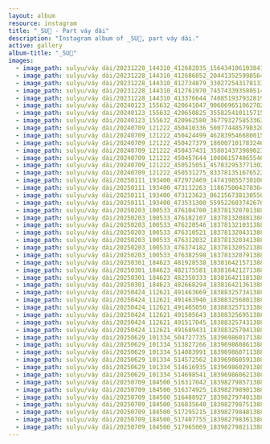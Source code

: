 ```yaml
---
layout: album
resource: instagram
title: "_SU🎀 - Part váy dài"
description: "Instagram album of _SU🎀, part váy dài."
active: gallery
album-title: "_SU🎀"
images:
  - image_path: sulyu/váy dài/20231228_144310_412682035_1564341061038417_5981571753122385915_n.jpg
  - image_path: sulyu/váy dài/20231228_144310_412686052_204413525998564_2566919042033441026_n.jpg
  - image_path: sulyu/váy dài/20231228_144310_412734879_330272543178133_7691838010640881570_n.jpg
  - image_path: sulyu/váy dài/20231228_144310_412761970_745743393580514_4007444896273768790_n.jpg
  - image_path: sulyu/váy dài/20231228_144310_413376644_740851937932819_8557199890143659825_n.jpg
  - image_path: sulyu/váy dài/20240123_155632_420641047_906869651062702_3456706702589696467_n.jpg
  - image_path: sulyu/váy dài/20240123_155632_420650825_3558254101157153_8968692473428690661_n.jpg
  - image_path: sulyu/váy dài/20240123_155632_420962580_367793275853362_6143009414710879425_n.jpg
  - image_path: sulyu/váy dài/20240709_121222_450410336_500774485798320_8009201767191714764_n.jpg
  - image_path: sulyu/váy dài/20240709_121222_450424499_462839546680015_6195906865479446279_n.jpg
  - image_path: sulyu/váy dài/20240709_121222_450427379_1860071017832465_7791508203550444328_n.jpg
  - image_path: sulyu/váy dài/20240709_121222_450437431_358014373989023_1609853607155993905_n.jpg
  - image_path: sulyu/váy dài/20240709_121222_450457644_1008615740655462_1148864884799188223_n.jpg
  - image_path: sulyu/váy dài/20240709_121222_450525051_457832953771302_6284016626027239943_n.jpg
  - image_path: sulyu/váy dài/20240709_121222_450531275_833781351676522_839710268761415553_n.jpg
  - image_path: sulyu/váy dài/20250111_193400_472972469_1474198557301080_5187126440723228577_n.jpg
  - image_path: sulyu/váy dài/20250111_193400_473112263_1186750042783649_2791652990055955921_n.jpg
  - image_path: sulyu/váy dài/20250111_193400_473123623_8621567381305508_3750192803684257739_n.jpg
  - image_path: sulyu/váy dài/20250111_193400_473531300_559522603742670_3664179864160558580_n.jpg
  - image_path: sulyu/váy dài/20250203_100533_476104700_18378132070138827_3190186455638251939_n.jpg
  - image_path: sulyu/váy dài/20250203_100533_476182107_18378132088138827_8380188951494486310_n.jpg
  - image_path: sulyu/váy dài/20250203_100533_476220546_18378132103138827_4462751203944700767_n.jpg
  - image_path: sulyu/váy dài/20250203_100533_476310521_18378132043138827_1334549202989124464_n.jpg
  - image_path: sulyu/váy dài/20250203_100533_476312032_18378132034138827_3045801472482412451_n.jpg
  - image_path: sulyu/váy dài/20250203_100533_476374182_18378132052138827_1734880835751119959_n.jpg
  - image_path: sulyu/váy dài/20250203_100533_476382598_18378132079138827_6527444988353622152_n.jpg
  - image_path: sulyu/váy dài/20250301_184623_481928538_18381642157138827_5659286263444654364_n.jpg
  - image_path: sulyu/váy dài/20250301_184623_482175581_18381642127138827_7612384927286689711_n.jpg
  - image_path: sulyu/váy dài/20250301_184623_482350333_18381642118138827_1010420124542735148_n.jpg
  - image_path: sulyu/váy dài/20250301_184623_482668294_18381642136138827_2735298429737268376_n.jpg
  - image_path: sulyu/váy dài/20250424_112621_491463669_18388325734138827_16838734817191674_n.jpg
  - image_path: sulyu/váy dài/20250424_112621_491463946_18388325680138827_7950704196278143937_n.jpg
  - image_path: sulyu/váy dài/20250424_112621_491465050_18388325713138827_2517372394798644528_n.jpg
  - image_path: sulyu/váy dài/20250424_112621_491505643_18388325695138827_7877961103726985153_n.jpg
  - image_path: sulyu/váy dài/20250424_112621_491517045_18388325743138827_946699032646075425_n.jpg
  - image_path: sulyu/váy dài/20250424_112621_491689431_18388325704138827_8701353151521988556_n.jpg
  - image_path: sulyu/váy dài/20250629_101334_504727735_18396986017138827_1716979561552757901_n.jpg
  - image_path: sulyu/váy dài/20250629_101334_513827266_18396986086138827_4349211863210957110_n.jpg
  - image_path: sulyu/váy dài/20250629_101334_514083991_18396986071138827_1600159326104237061_n.jpg
  - image_path: sulyu/váy dài/20250629_101334_514572562_18396986059138827_7978737252358137795_n.jpg
  - image_path: sulyu/váy dài/20250629_101334_514616935_18396986029138827_849302376517625694_n.jpg
  - image_path: sulyu/váy dài/20250629_101334_514698541_18396986062138827_1736706461664358813_n.jpg
  - image_path: sulyu/váy dài/20250709_184500_516317042_18398279857138827_6117633127412049605_n.jpg
  - image_path: sulyu/váy dài/20250709_184500_516374925_18398279890138827_1991249282282391068_n.jpg
  - image_path: sulyu/váy dài/20250709_184500_516488927_18398279740138827_3536501004485885705_n.jpg
  - image_path: sulyu/váy dài/20250709_184500_516835640_18398279875138827_2922642929405053036_n.jpg
  - image_path: sulyu/váy dài/20250709_184500_517295215_18398279848138827_6677473337853725806_n.jpg
  - image_path: sulyu/váy dài/20250709_184500_517407755_18398279836138827_3937153714171715351_n.jpg
  - image_path: sulyu/váy dài/20250709_184500_517965069_18398279821138827_4229771317967776453_n.jpg
---
```

